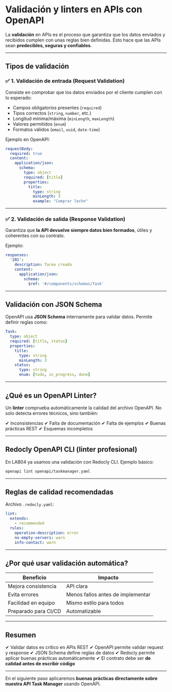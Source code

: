 # Validación y linters en APIs con OpenAPI

La **validación** en APIs es el proceso que garantiza que los datos enviados y recibidos cumplen con unas reglas bien definidas. Esto hace que las APIs sean **predecibles, seguras y confiables**.

---

## Tipos de validación

### ✅ 1. Validación de entrada (Request Validation)

Consiste en comprobar que los datos enviados por el cliente cumplen con lo esperado:

* Campos obligatorios presentes (`required`)
* Tipos correctos (`string`, `number`, etc.)
* Longitud mínima/máxima (`minLength`, `maxLength`)
* Valores permitidos (`enum`)
* Formatos válidos (`email`, `uuid`, `date-time`)

Ejemplo en OpenAPI:

```yaml
requestBody:
  required: true
  content:
    application/json:
      schema:
        type: object
        required: [title]
        properties:
          title:
            type: string
            minLength: 3
            example: "Comprar leche"
```

---

### ✅ 2. Validación de salida (Response Validation)

Garantiza que **la API devuelve siempre datos bien formados**, útiles y coherentes con su contrato.

Ejemplo:

```yaml
responses:
  '201':
    description: Tarea creada
    content:
      application/json:
        schema:
          $ref: '#/components/schemas/Task'
```

---

## Validación con JSON Schema

OpenAPI usa **JSON Schema** internamente para validar datos. Permite definir reglas como:

```yaml
Task:
  type: object
  required: [title, status]
  properties:
    title:
      type: string
      minLength: 3
    status:
      type: string
      enum: [todo, in_progress, done]
```

---

## ¿Qué es un OpenAPI Linter?

Un **linter** comprueba automáticamente la calidad del archivo OpenAPI. No solo detecta errores técnicos, sino también:

✔ Inconsistencias
✔ Falta de documentación
✔ Falta de ejemplos
✔ Buenas prácticas REST
✔ Esquemas incompletos

---

## Redocly OpenAPI CLI (linter profesional)

En LAB04 ya usamos una validación con Redocly CLI.
Ejemplo básico:

```bash
openapi lint openapi/taskmanager.yaml
```

---

## Reglas de calidad recomendadas

Archivo `.redocly.yaml`:

```yaml
lint:
  extends:
    - recommended
  rules:
    operation-description: error
    no-empty-servers: warn
    info-contact: warn
```

---

## ¿Por qué usar validación automática?

| Beneficio            | Impacto                           |
| -------------------- | --------------------------------- |
| Mejora consistencia  | API clara                         |
| Evita errores        | Menos fallos antes de implementar |
| Facilidad en equipo  | Mismo estilo para todos           |
| Preparado para CI/CD | Automatizable                     |

---

## Resumen

✔ Validar datos es crítico en APIs REST
✔ OpenAPI permite validar request y response
✔ JSON Schema define reglas de datos
✔ Redocly permite aplicar buenas prácticas automáticamente
✔ El contrato debe ser **de calidad antes de escribir código**

---

En el siguiente paso aplicaremos **buenas prácticas directamente sobre nuestra API Task Manager** usando OpenAPI.